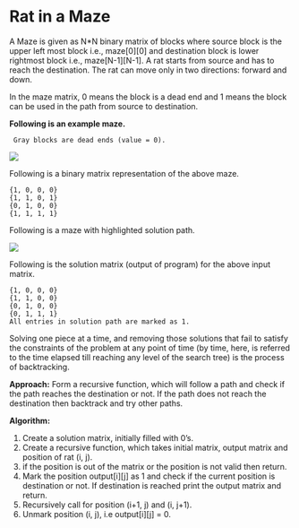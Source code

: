 # Rat in a Maze

A Maze is given as N\*N binary matrix of blocks where source block is the upper left most block i.e., maze\[0]\[0] and destination block is lower rightmost block i.e., maze\[N-1]\[N-1]. A rat starts from source and has to reach the destination. The rat can move only in two directions: forward and down.&#x20;

In the maze matrix, 0 means the block is a dead end and 1 means the block can be used in the path from source to destination.&#x20;

**Following is an example maze.** &#x20;

```
 Gray blocks are dead ends (value = 0).
```

![](https://www.geeksforgeeks.org/wp-content/uploads/ratinmaze\_filled11.png)

Following is a binary matrix representation of the above maze.&#x20;

```
{1, 0, 0, 0}
{1, 1, 0, 1}
{0, 1, 0, 0}
{1, 1, 1, 1}
```

Following is a maze with highlighted solution path.

![](https://www.geeksforgeeks.org/wp-content/uploads/ratinmaze\_filled\_path1.png)

Following is the solution matrix (output of program) for the above input matrix.&#x20;

```
{1, 0, 0, 0}
{1, 1, 0, 0}
{0, 1, 0, 0}
{0, 1, 1, 1}
All entries in solution path are marked as 1.
```

Solving one piece at a time, and removing those solutions that fail to satisfy the constraints of the problem at any point of time (by time, here, is referred to the time elapsed till reaching any level of the search tree) is the process of backtracking.

**Approach:** Form a recursive function, which will follow a path and check if the path reaches the destination or not. If the path does not reach the destination then backtrack and try other paths.&#x20;

**Algorithm:**&#x20;

1. Create a solution matrix, initially filled with 0’s.
2. Create a recursive function, which takes initial matrix, output matrix and position of rat (i, j).
3. if the position is out of the matrix or the position is not valid then return.
4. Mark the position output\[i]\[j] as 1 and check if the current position is destination or not. If destination is reached print the output matrix and return.
5. Recursively call for position (i+1, j) and (i, j+1).
6. Unmark position (i, j), i.e output\[i]\[j] = 0.
